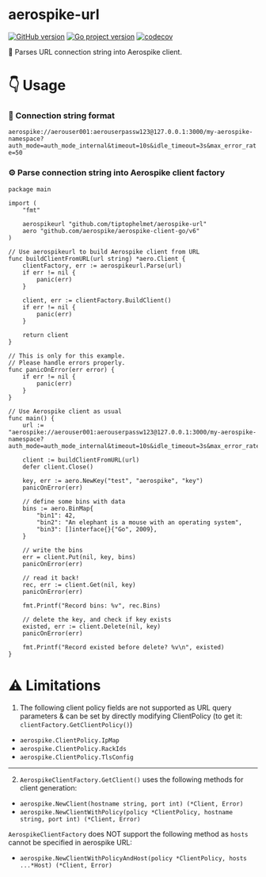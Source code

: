 # aerospike-url 
[![GitHub version](https://badge.fury.io/gh/tiptophelmet%2Faerospike-url.svg)](https://badge.fury.io/gh/tiptophelmet%2Faerospike-url)
[![Go project version](https://badge.fury.io/go/github.com%2Ftiptophelmet%2Faerospike-url.svg)](https://badge.fury.io/go/github.com%2Ftiptophelmet%2Faerospike-url)
[![codecov](https://codecov.io/gh/tiptophelmet/aerospike-url/graph/badge.svg?token=PDE9SG7H4Y)](https://codecov.io/gh/tiptophelmet/aerospike-url)

💫 Parses URL connection string into Aerospike client.

# 👇 Usage

### 🔗 Connection string format
`aerospike://aerouser001:aerouserpassw123@127.0.0.1:3000/my-aerospike-namespace?auth_mode=auth_mode_internal&timeout=10s&idle_timeout=3s&max_error_rate=50`

### ⚙️ Parse connection string into Aerospike client factory

```
package main

import (
	"fmt"

	aerospikeurl "github.com/tiptophelmet/aerospike-url"
	aero "github.com/aerospike/aerospike-client-go/v6"
)

// Use aerospikeurl to build Aerospike client from URL
func buildClientFromURL(url string) *aero.Client {
	clientFactory, err := aerospikeurl.Parse(url)
	if err != nil {
		panic(err)
	}

	client, err := clientFactory.BuildClient()
	if err != nil {
		panic(err)
	}

	return client
}

// This is only for this example.
// Please handle errors properly.
func panicOnError(err error) {
	if err != nil {
		panic(err)
	}
}

// Use Aerospike client as usual
func main() {
	url := "aerospike://aerouser001:aerouserpassw123@127.0.0.1:3000/my-aerospike-namespace?auth_mode=auth_mode_internal&timeout=10s&idle_timeout=3s&max_error_rate=50"

	client := buildClientFromURL(url)
	defer client.Close()

	key, err := aero.NewKey("test", "aerospike", "key")
	panicOnError(err)

	// define some bins with data
	bins := aero.BinMap{
		"bin1": 42,
		"bin2": "An elephant is a mouse with an operating system",
		"bin3": []interface{}{"Go", 2009},
	}

	// write the bins
	err = client.Put(nil, key, bins)
	panicOnError(err)

	// read it back!
	rec, err := client.Get(nil, key)
	panicOnError(err)

	fmt.Printf("Record bins: %v", rec.Bins)

	// delete the key, and check if key exists
	existed, err := client.Delete(nil, key)
	panicOnError(err)

	fmt.Printf("Record existed before delete? %v\n", existed)
}
```

# ⚠️ Limitations

1. The following client policy fields are not supported as URL query parameters & can be set by directly modifying ClientPolicy (to get it: `clientFactory.GetClientPolicy()`)
- `aerospike.ClientPolicy.IpMap`
- `aerospike.ClientPolicy.RackIds`
- `aerospike.ClientPolicy.TlsConfig`

---

2. `AerospikeClientFactory.GetClient()` uses the following methods for client generation:
- `aerospike.NewClient(hostname string, port int) (*Client, Error)`
- `aerospike.NewClientWithPolicy(policy *ClientPolicy, hostname string, port int) (*Client, Error)`


`AerospikeClientFactory` does NOT support the following method as `hosts` cannot be specified in aerospike URL:
- `aerospike.NewClientWithPolicyAndHost(policy *ClientPolicy, hosts ...*Host) (*Client, Error)`